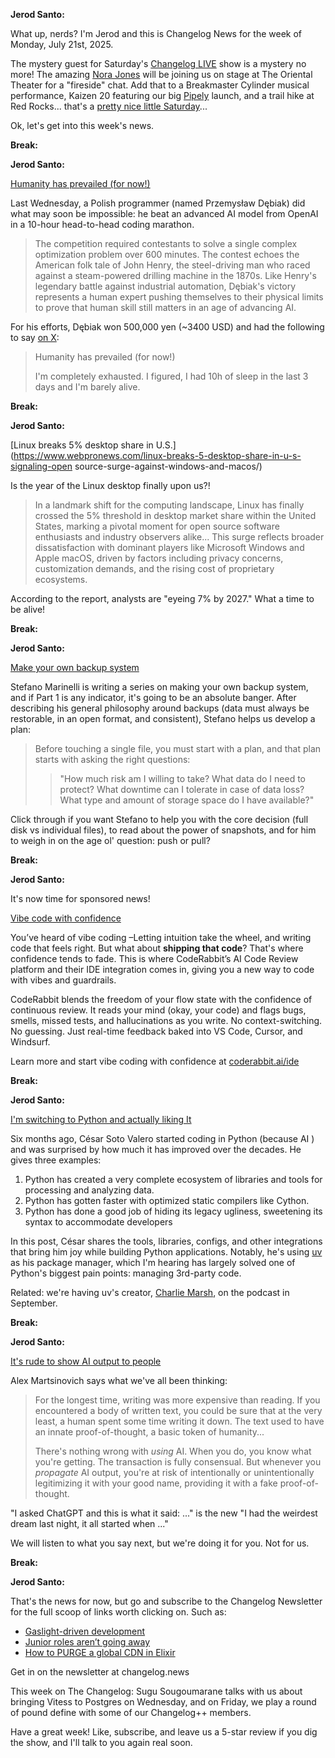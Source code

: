 **Jerod Santo:**

What up, nerds? I'm Jerod and this is Changelog News for the week of Monday, July 21st, 2025.

The mystery guest for Saturday's [Changelog LIVE](https://changelog.com/live) show is a mystery no more! The amazing [Nora Jones](https://changelog.com/person/norajones) will be joining us on stage at The Oriental Theater for a "fireside" chat. Add that to a Breakmaster Cylinder musical performance, Kaizen 20 featuring our big [Pipely](https://pipely.tech) launch, and a trail hike at Red Rocks... that's a [pretty nice little Saturday](https://www.youtube.com/watch?v=7ZYsoEwWNK0)...

Ok, let's get into this week's news.

**Break:**

**Jerod Santo:**

[Humanity has prevailed (for now!)](https://arstechnica.com/ai/2025/07/exhausted-man-defeats-ai-model-in-world-coding-championship/)

Last Wednesday, a Polish programmer (named Przemysław Dębiak) did what may soon be impossible: he beat an advanced AI model from OpenAI in a 10-hour head-to-head coding marathon.

> The competition required contestants to solve a single complex optimization problem over 600 minutes. The contest echoes the American folk tale of John Henry, the steel-driving man who raced against a steam-powered drilling machine in the 1870s. Like Henry's legendary battle against industrial automation, Dębiak's victory represents a human expert pushing themselves to their physical limits to prove that human skill still matters in an age of advancing AI.

For his efforts, Dębiak won 500,000 yen (~3400 USD) and had the following to say [on X](https://x.com/FakePsyho/status/1945444118924272018):

> Humanity has prevailed (for now!)
>
> I'm completely exhausted. I figured, I had 10h of sleep in the last 3 days and I'm barely alive.

**Break:**

**Jerod Santo:**

[Linux breaks 5% desktop share in U.S.](https://www.webpronews.com/linux-breaks-5-desktop-share-in-u-s-signaling-open source-surge-against-windows-and-macos/)

Is the year of the Linux desktop finally upon us?! 

> In a landmark shift for the computing landscape, Linux has finally crossed the 5% threshold in desktop market share within the United States, marking a pivotal moment for open source software enthusiasts and industry observers alike... This surge reflects broader dissatisfaction with dominant players like Microsoft Windows and Apple macOS, driven by factors including privacy concerns, customization demands, and the rising cost of proprietary ecosystems.

According to the report, analysts are "eyeing 7% by 2027." What a time to be alive!

**Break:**

**Jerod Santo:**

[Make your own backup system](https://it-notes.dragas.net/2025/07/18/make-your-own-backup-system-part-1-strategy-before-scripts/)

Stefano Marinelli is writing a series on making your own backup system, and if Part 1 is any indicator, it's going to be an absolute banger. After describing his general philosophy around backups (data must always be restorable, in an open format, and consistent), Stefano helps us develop a plan:

> Before touching a single file, you must start with a plan, and that plan starts with asking the right questions:
>
> > "How much risk am I willing to take? What data do I need to protect? What downtime can I tolerate in case of data loss? What type and amount of storage space do I have available?"

Click through if you want Stefano to help you with the core decision (full disk vs individual files), to read about the power of snapshots, and for him to weigh in on the age ol' question: push or pull?

**Break:**

**Jerod Santo:**

It's now time for sponsored news!

[Vibe code with confidence](https://www.coderabbit.ai/ide)

You’ve heard of vibe coding –Letting intuition take the wheel, and writing code that feels right. But what about **shipping that code**? That's where confidence tends to fade. This is where CodeRabbit’s AI Code Review platform and their IDE integration comes in, giving you a new way to code with vibes and guardrails.

CodeRabbit blends the freedom of your flow state with the confidence of continuous review. It reads your mind (okay, your code) and flags bugs, smells, missed tests, and hallucinations as you write. No context-switching. No guessing. Just real-time feedback baked into VS Code, Cursor, and Windsurf.

Learn more and start vibe coding with confidence at [coderabbit.ai/ide](https://coderabbit.ai/ide)

**Break:**

**Jerod Santo:**

[I'm switching to Python and actually liking It](https://www.cesarsotovalero.net/blog/i-am-switching-to-python-and-actually-liking-it.html)

Six months ago, César Soto Valero started coding in Python (because AI ) and was surprised by how much it has improved over the decades. He gives three examples:

1. Python has created a very complete ecosystem of libraries and tools for processing and analyzing data.
2. Python has gotten faster with optimized static compilers like Cython.
3. Python has done a good job of hiding its legacy ugliness, sweetening its syntax to accommodate developers

In this post, César shares the tools, libraries, configs, and other integrations that bring him joy while building Python applications. Notably, he's using [uv](https://github.com/astral-sh/uv) as his package manager, which I'm hearing has largely solved one of Python's biggest pain points: managing 3rd-party code.

Related: we're having uv's creator, [Charlie Marsh](https://crmarsh.com), on the podcast in September.

**Break:**

**Jerod Santo:**

[It's rude to show AI output to people](https://distantprovince.by/posts/its-rude-to-show-ai-output-to-people/)

Alex Martsinovich says what we've all been thinking:

> For the longest time, writing was more expensive than reading. If you encountered a body of written text, you could be sure that at the very least, a human spent some time writing it down. The text used to have an innate proof-of-thought, a basic token of humanity...
>
> There's nothing wrong with *using* AI. When you do, you know what you're getting. The transaction is fully consensual. But whenever you *propagate* AI output, you're at risk of intentionally or unintentionally legitimizing it with your good name, providing it with a fake proof-of-thought.

"I asked ChatGPT and this is what it said: ..." is the new "I had the weirdest dream last night, it all started when ..."

We will listen to what you say next, but we're doing it for you. Not for us.

**Break:**

**Jerod Santo:**

That's the news for now, but go and subscribe to the Changelog Newsletter for the full scoop of links worth clicking on. Such as:

- [Gaslight-driven development](https://tonsky.me/blog/gaslight-driven-development/)
- [Junior roles aren’t going away](https://iamcharliegraham.substack.com/p/junior-roles-arent-going-away)
- [How to PURGE a global CDN in Elixir](https://www.youtube.com/watch?v=fhQd9XaZTr8)

Get in on the newsletter at changelog.news

This week on The Changelog: Sugu Sougoumarane talks with us about bringing Vitess to Postgres on Wednesday, and on Friday, we play a round of pound define with some of our Changelog++ members.

Have a great week! Like, subscribe, and leave us a 5-star review if you dig the show, and I'll talk to you again real soon.
